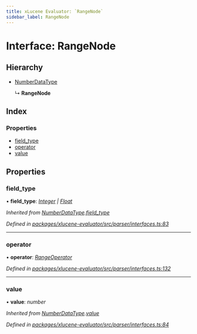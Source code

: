 ```yaml
---
title: xLucene Evaluator: `RangeNode`
sidebar_label: RangeNode
---
```


# Interface: RangeNode

## Hierarchy

* [NumberDataType](numberdatatype.md)

  ↳ **RangeNode**

## Index

### Properties

* [field_type](rangenode.md#field_type)
* [operator](rangenode.md#operator)
* [value](rangenode.md#value)

## Properties

###  field_type

• **field_type**: *[Integer](../enums/fieldtype.md#integer) | [Float](../enums/fieldtype.md#float)*

*Inherited from [NumberDataType](numberdatatype.md).[field_type](numberdatatype.md#field_type)*

*Defined in [packages/xlucene-evaluator/src/parser/interfaces.ts:83](https://github.com/terascope/teraslice/blob/78714a985/packages/xlucene-evaluator/src/parser/interfaces.ts#L83)*

___

###  operator

• **operator**: *[RangeOperator](../overview.md#rangeoperator)*

*Defined in [packages/xlucene-evaluator/src/parser/interfaces.ts:132](https://github.com/terascope/teraslice/blob/78714a985/packages/xlucene-evaluator/src/parser/interfaces.ts#L132)*

___

###  value

• **value**: *number*

*Inherited from [NumberDataType](numberdatatype.md).[value](numberdatatype.md#value)*

*Defined in [packages/xlucene-evaluator/src/parser/interfaces.ts:84](https://github.com/terascope/teraslice/blob/78714a985/packages/xlucene-evaluator/src/parser/interfaces.ts#L84)*
